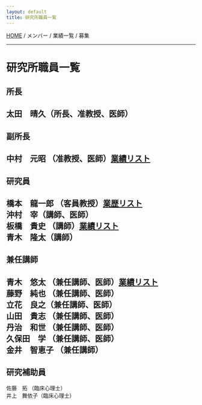 ```yaml
---
layout: default
title: 研究所職員一覧
---
```

[HOME](https://middrshowa.github.io/) / メンバー / 業績一覧 / 募集

---
# 研究所職員一覧

## 所長
太田　晴久（所長、准教授、医師）  
---

## 副所長
中村　元昭 （准教授、医師）[業績リスト](https://scholar.google.com/citations?user=ZBhx9yAAAAAJ&hl=en)  
---

## 研究員
橋本　龍一郎 （客員教授）[業歴リスト](https://scholar.google.com/citations?user=GR0lq9kAAAAJ&hl=en)  
沖村　宰（講師、医師）  
板橋　貴史 （講師）[業績リスト](https://scholar.google.com/citations?user=mxAFng4AAAAJ&hl=en)  
青木　隆太（講師）  
---

## 兼任講師
青木　悠太 （兼任講師、医師）[業績リスト](https://scholar.google.com/citations?user=46HN7h0AAAAJ&hl=en)  
藤野　純也 （兼任講師、医師）  
立花　良之（兼任講師、医師）  
山田　貴志 （兼任講師、医師）  
丹治　和世 （兼任講師、医師）  
久保田　学 （兼任講師、医師）  
金井　智恵子 （兼任講師）  
---

## 研究補助員
佐藤　拓 （臨床心理士）  
井上　舞依子（臨床心理士）  